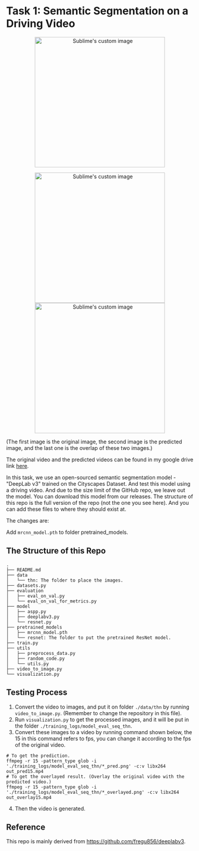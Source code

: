 # Task 1: Semantic Segmentation on a Driving Video

<p align="center">
  <img src="https://user-images.githubusercontent.com/58239326/171879715-fd7fd789-743e-4d20-9132-6ea9c59c72cb.png" alt="Sublime's custom image", width="350"/>
</p>

<p align="center">
  <img src="https://user-images.githubusercontent.com/58239326/171880066-189f1b1d-21a1-442a-8de8-59f8933f5568.png" alt="Sublime's custom image", width="350"/><img src="https://user-images.githubusercontent.com/58239326/171880108-f993410e-cb47-43fc-87e6-81d52d91708e.png" alt="Sublime's custom image", width="350"/>
</p>

(The first image is the original image, the second image is the predicted image, and the last one is the overlap of these two images.)

The original video and the predicted videos can be found in my google drive link [here](https://drive.google.com/drive/folders/1iFgFBGFRjPXXF57c9PZRKXVIl0Xgvkqb?usp=sharing).

In this task, we use an open-sourced semantic segmentation model - "DeepLab v3" trained on the Cityscapes Dataset. And test this model using a driving video. And due to the size limit of the GitHub repo, we leave out the model. You can download this model from our releases. The structure of this repo is the full version of the repo (not the one you see here). And you can add these files to where they should exist at. 

The changes are:

Add `mrcnn_model.pth` to folder pretrained_models.

## The Structure of this Repo

```
.
├── README.md
├── data
│   └── thn: The folder to place the images.
├── datasets.py
├── evaluation
│   ├── eval_on_val.py
│   └── eval_on_val_for_metrics.py
├── model
│   ├── aspp.py
│   ├── deeplabv3.py
│   └── resnet.py
├── pretrained_models
│   ├── mrcnn_model.pth
│   └── resnet: The folder to put the pretrained ResNet model.
├── train.py
├── utils
│   ├── preprocess_data.py
│   ├── random_code.py
│   └── utils.py
├── video_to_image.py
└── visualization.py
```

## Testing Process

1. Convert the video to images, and put it on folder `./data/thn` by running `video_to_image.py`. (Remember to change the repository in this file).
2. Run `visualization.py` to get the processed images, and it will be put in the folder `./training_logs/model_eval_seq_thn`.
3. Convert these images to a video by running command shown below, the 15 in this command refers to fps, you can change it according to the fps of the original video. 

```
# To get the prediction.
ffmpeg -r 15 -pattern_type glob -i './training_logs/model_eval_seq_thn/*_pred.png' -c:v libx264 out_pred15.mp4
# To get the overlayed result. (Overlay the original video with the predicted video.)
ffmpeg -r 15 -pattern_type glob -i './training_logs/model_eval_seq_thn/*_overlayed.png' -c:v libx264 out_overlay15.mp4
```

4. Then the video is generated.

## Reference

This repo is mainly derived from https://github.com/fregu856/deeplabv3.
